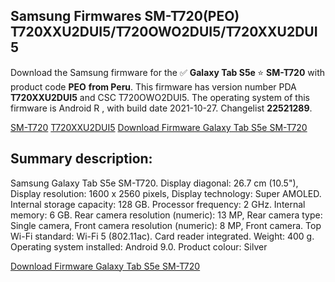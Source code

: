 <h2>Samsung Firmwares SM-T720(PEO) T720XXU2DUI5/T720OWO2DUI5/T720XXU2DUI5</h2>
Download the Samsung firmware for the ✅ <strong>Galaxy Tab S5e </strong> ⭐ <strong>SM-T720</strong> with product code <strong>PEO</strong> <strong> from Peru</strong>. This firmware has version number PDA <strong>T720XXU2DUI5</strong> and CSC T720OWO2DUI5. The operating system of this firmware is Android R , with build date 2021-10-27. Changelist <strong>22521289</strong>.


[SM-T720](https://samfirm.shop/samsung/model/SM-T720)
[T720XXU2DUI5](https://samfirm.shop/samsung/pda/T720XXU2DUI5)
[Download Firmware Galaxy Tab S5e SM-T720](https://samfirm.shop/samsung/firmware/469318)
<h2>Summary description:</h2>
<p>Samsung Galaxy Tab S5e SM-T720. Display diagonal: 26.7 cm (10.5"), Display resolution: 1600 x 2560 pixels, Display technology: Super AMOLED. Internal storage capacity: 128 GB. Processor frequency: 2 GHz. Internal memory: 6 GB. Rear camera resolution (numeric): 13 MP, Rear camera type: Single camera, Front camera resolution (numeric): 8 MP, Front camera. Top Wi-Fi standard: Wi-Fi 5 (802.11ac). Card reader integrated. Weight: 400 g. Operating system installed: Android 9.0. Product colour: Silver</p>


[Download Firmware Galaxy Tab S5e SM-T720](https://samfirm.shop/samsung/firmware/469318)
